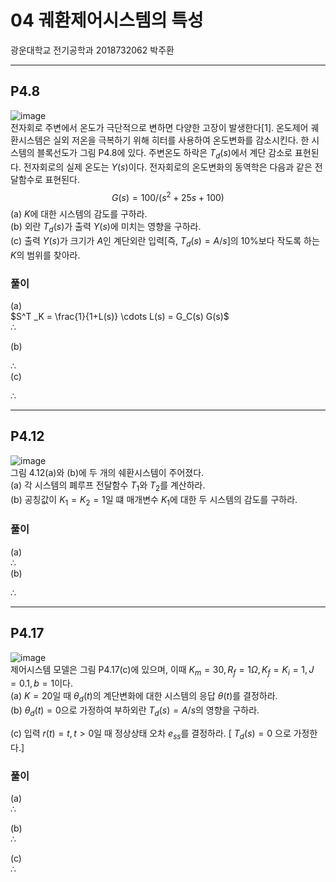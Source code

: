 # 04 궤환제어시스템의 특성  
광운대학교 전기공학과 2018732062 박주환  

---  
## P4.8  
![image](https://github.com/juhwan98/Control-Engineering/assets/113814473/f2c875f1-2dc3-4240-93db-bdb20f97b30e)  
전자회로 주변에서 온도가 극단적으로 변하면 다양한 고장이 발생한다[1]. 
온도제어 궤환시스템은 실외 저온을 극복하기 위해 히터를 사용하여 온도변화를 감소시킨다. 
한 시스템의 블록선도가 그림 P4.8에 있다. 
주변온도 하락은 $T_d(s)$에서 계단 감소로 표현된다. 
전자회로의 실제 온도는 $Y(s)$이다. 
전자회로의 온도변화의 동역학은 다음과 같은 전달함수로 표현된다.  
$$G(s) = 100/(s^2 + 25s + 100)$$
(a) $K$에 대한 시스템의 감도를 구하라.  
(b) 외란 $T_d(s)$가 출력 $Y(s)$에 미치는 영향을 구하라.  
(c) 출력 $Y(s)$가 크기가 $A$인 계단외란 입력[즉, $T_d(s)=A/s$]의 10%보다 작도록 하는 $K$의 범위를 찾아라.  

### 풀이  
(a)  
$S^T _K = \frac{1}{1+L(s)} \cdots L(s) = G_C(s) G(s)$  
$\therefore$  

(b)  

$\therefore$  
(c)  

$\therefore$  

---
## P4.12  
![image](https://github.com/juhwan98/Control-Engineering/assets/113814473/a56c2e73-af3c-4750-8003-dbbb1728e1b6)  
그림 4.12(a)와 (b)에 두 개의 쉐환시스템이 주어졌다.  
(a) 각 시스템의 폐루프 전달함수 $T_1$와 $T_2$를 계산하라.  
(b) 공칭값이 $K_1 = K_2 = 1$일 떄 매개변수 $K_1$에 대한 두 시스템의 감도를 구하라.  

### 풀이  
(a)  
$\therefore$  
(b)

$\therefore$

---
## P4.17  
![image](https://github.com/juhwan98/Control-Engineering/assets/113814473/cbd58c1e-ff87-4526-aed5-159ce22f526f)  
제어시스템 모델은 그림 P4.17(c)에 있으며, 이때 $K_m=30, R_f = 1 \Omega , K_f = K_i = 1, J = 0.1, b = 1$이다.  
(a) $K=20$일 때 $\theta _d(t)$의 계단변화에 대한 시스템의 응답 $\theta (t)$를 결정하라.  
(b) $\theta _d(t) = 0$으로 가정하여 부하외란 $T_d(s) = A/s$의 영향을 구하라.  

(c) 입력 $r(t) = t, t > 0$일 때 정상상태 오차 $e_{ss}$를 결정하라. [ $T_d(s) = 0$ 으로 가정한다.]  

### 풀이
(a)  
$\therefore$  

(b)  
$\therefore$  

(c)  
$\therefore$  
